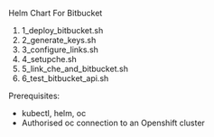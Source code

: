 Helm Chart For Bitbucket

1.  1_deploy_bitbucket.sh
2.  2_generate_keys.sh
3.  3_configure_links.sh
4.  4_setupche.sh
5.  5_link_che_and_bitbucket.sh
6.  6_test_bitbucket_api.sh

Prerequisites:
* kubectl, helm, oc
* Authorised oc connection to an Openshift cluster
